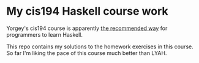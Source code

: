 # My cis194 Haskell course work

Yorgey's cis194 course is apparently
[the recommended way](https://github.com/bitemyapp/learnhaskell#primary-courses)
for programmers to learn Haskell.

This repo contains my solutions to the homework exercises in this
course. So far I'm liking the pace of this course much better than
LYAH.
